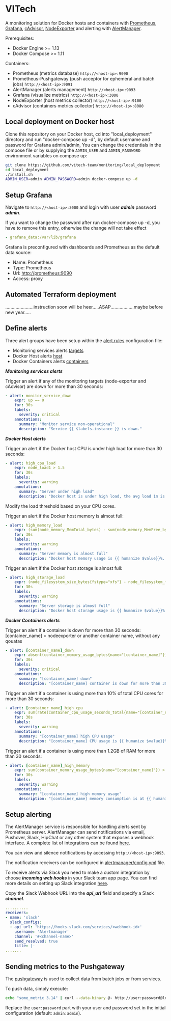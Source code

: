 # VITech

A monitoring solution for Docker hosts and containers with [Prometheus](https://prometheus.io/), [Grafana](http://grafana.org/), [cAdvisor](https://github.com/google/cadvisor),
[NodeExporter](https://github.com/prometheus/node_exporter) and alerting with [AlertManager](https://github.com/prometheus/alertmanager).

Prerequisites:

* Docker Engine >= 1.13
* Docker Compose >= 1.11

Containers:

* Prometheus (metrics database) `http://<host-ip>:9090`
* Prometheus-Pushgateway (push acceptor for ephemeral and batch jobs) `http://<host-ip>:9091`
* AlertManager (alerts management) `http://<host-ip>:9093`
* Grafana (visualize metrics) `http://<host-ip>:3000`
* NodeExporter (host metrics collector) `http://<host-ip>:9100`
* cAdvisor (containers metrics collector) `http://<host-ip>:8080`

## Local deployment on Docker host ##

Clone this repository on your Docker host, cd into "local_deployment" directory and run "docker-compose up -d", by default username and password for Grafana admin/admin, You can change the credentials in the compose file or by supplying the `ADMIN_USER` and `ADMIN_PASSWORD` environment variables on compose up:

```bash
git clone https://github.com/vitech-team/monitoring/local_deployment
cd local_deployment
./install.sh
ADMIN_USER=admin ADMIN_PASSWORD=admin docker-compose up -d
```
## Setup Grafana

Navigate to `http://<host-ip>:3000` and login with user ***admin*** password ***admin***.

If you want to change the password  after run docker-compose up -d, you have to remove this entry, otherwise the change will not take effect

```yaml
- grafana_data:/var/lib/grafana
```

Grafana is preconfigured with dashboards and Prometheus as the default data source:

* Name: Prometheus
* Type: Prometheus
* Url: [http://prometheus:9090](http://prometheus:9090)
* Access: proxy

## Automated Terraform deployment ##

......................instruction soon will be heer.....ASAP..................maybe before new year.....

## Define alerts

Three alert groups have been setup within the [alert.rules](https://github.com/vitech-team/monitoring/blob/main/local_deployment/prometheus/alert.rules) configuration file:

* Monitoring services alerts [targets](https://github.com/vitech-team/monitoring/blob/main/local_deployment/prometheus/alert.rules#L2-L11)
* Docker Host alerts [host](https://github.com/vitech-team/monitoring/blob/main/local_deployment/prometheus/alert.rules#L13-L40)
* Docker Containers alerts [containers](https://github.com/vitech-team/monitoring/blob/main/local_deployment/prometheus/alert.rules#L42-L97)

***Monitoring services alerts***

Trigger an alert if any of the monitoring targets (node-exporter and cAdvisor) are down for more than 30 seconds:

```yaml
- alert: monitor_service_down
    expr: up == 0
    for: 30s
    labels:
      severity: critical
    annotations:
      summary: "Monitor service non-operational"
      description: "Service {{ $labels.instance }} is down."
```

***Docker Host alerts***

Trigger an alert if the Docker host CPU is under high load for more than 30 seconds:

```yaml
- alert: high_cpu_load
    expr: node_load1 > 1.5
    for: 30s
    labels:
      severity: warning
    annotations:
      summary: "Server under high load"
      description: "Docker host is under high load, the avg load 1m is at {{ $value}}. Reported by instance {{ $labels.instance }} of job {{ $labels.job }}."
```

Modify the load threshold based on your CPU cores.

Trigger an alert if the Docker host memory is almost full:

```yaml
- alert: high_memory_load
    expr: (sum(node_memory_MemTotal_bytes) - sum(node_memory_MemFree_bytes + node_memory_Buffers_bytes + node_memory_Cached_bytes) ) / sum(node_memory_MemTotal_bytes) * 100 > 85
    for: 30s
    labels:
      severity: warning
    annotations:
      summary: "Server memory is almost full"
      description: "Docker host memory usage is {{ humanize $value}}%. Reported by instance {{ $labels.instance }} of job {{ $labels.job }}."
```

Trigger an alert if the Docker host storage is almost full:

```yaml
- alert: high_storage_load
    expr: (node_filesystem_size_bytes{fstype="xfs"} - node_filesystem_free_bytes{fstype="xfs"}) / node_filesystem_size_bytes{fstype="xfs"}  * 100 > 85
    for: 30s
    labels:
      severity: warning
    annotations:
      summary: "Server storage is almost full"
      description: "Docker host storage usage is {{ humanize $value}}%. Reported by instance {{ $labels.instance }} of job {{ $labels.job }}."
```

***Docker Containers alerts***

Trigger an alert if a container is down for more than 30 seconds:
[container_name] = nodeexporter or another container name, without any qouatas

```yaml
- alert: [container_name]_down
    expr: absent(container_memory_usage_bytes{name="[container_name]"})
    for: 30s
    labels:
      severity: critical
    annotations:
      summary: "[container_name] down"
      description: "[container_name] container is down for more than 30 seconds."
```

Trigger an alert if a container is using more than 10% of total CPU cores for more than 30 seconds:

```yaml
- alert: [container_name]_high_cpu
    expr: sum(rate(container_cpu_usage_seconds_total{name="[container_name]"}[1m])) / count(node_cpu_seconds_total{mode="system"}) * 100 > 10
    for: 30s
    labels:
      severity: warning
    annotations:
      summary: "[container_name] high CPU usage"
      description: "[container_name] CPU usage is {{ humanize $value}}%."
```

Trigger an alert if a container is using more than 1.2GB of RAM for more than 30 seconds:

```yaml
- alert: [container_name]_high_memory
    expr: sum(container_memory_usage_bytes{name="[container_name]"}) > 1200000000
    for: 30s
    labels:
      severity: warning
    annotations:
      summary: "[container_name] high memory usage"
      description: "[container_name] memory consumption is at {{ humanize $value}}."
```

## Setup alerting

The AlertManager service is responsible for handling alerts sent by Prometheus server.
AlertManager can send notifications via email, Pushover, Slack, HipChat or any other system that exposes a webhook interface.
A complete list of integrations can be found [here](https://prometheus.io/docs/alerting/configuration).

You can view and silence notifications by accessing `http://<host-ip>:9093`.

The notification receivers can be configured in [alertmanager/config.yml](https://github.com/vitech-team/monitoring/blob/main/local_deployment/alertmanager/config.yml) file.

To receive alerts via Slack you need to make a custom integration by choose ***incoming web hooks*** in your Slack team app page.
You can find more details on setting up Slack integration [here](http://www.robustperception.io/using-slack-with-the-alertmanager/).

Copy the Slack Webhook URL into the ***api_url*** field and specify a Slack ***channel***.

```yaml
..........
receivers:
- name: 'slack'
  slack_configs:
  - api_url: 'https://hooks.slack.com/services/<webhook-id>'
    username: 'Alertmanager'
    channel: '#<channel-name>'
    send_resolved: true
    title: |-
.......
```

## Sending metrics to the Pushgateway

The [pushgateway](https://github.com/prometheus/pushgateway) is used to collect data from batch jobs or from services.

To push data, simply execute:

```bash
echo "some_metric 3.14" | curl --data-binary @- http://user:password@localhost:9091/metrics/job/some_job
```

Replace the `user:password` part with your user and password set in the initial configuration (default: `admin:admin`).

